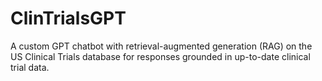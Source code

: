 # ClinTrialsGPT
A custom GPT chatbot with retrieval-augmented generation (RAG) on the US Clinical Trials database for responses grounded in up-to-date clinical trial data.
